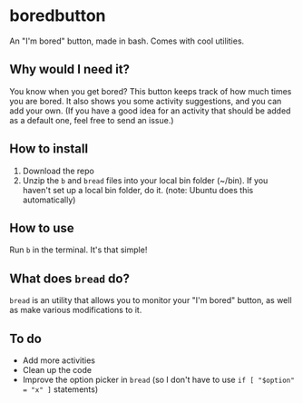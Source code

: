 # boredbutton
An "I'm bored" button, made in bash. Comes with cool utilities.
## Why would I need it?
You know when you get bored? This button keeps track of how much times you are bored. It also shows you some activity suggestions, and you can add your own. (If you have a good idea for an activity that should be added as a default one, feel free to send an issue.)
## How to install
1. Download the repo
2. Unzip the ``b`` and ``bread`` files into your local bin folder (~/bin). If you haven't set up a local bin folder, do it. (note: Ubuntu does this automatically)
## How to use
Run ``b`` in the terminal. It's that simple! 
## What does ``bread`` do?
``bread`` is an utility that allows you to monitor your "I'm bored" button, as well as make various modifications to it.
## To do
- Add more activities
- Clean up the code
- Improve the option picker in ``bread`` (so I don't have to use ``if [ "$option" = "x" ]`` statements)
